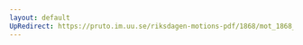 ```yaml
---
layout: default
UpRedirect: https://pruto.im.uu.se/riksdagen-motions-pdf/1868/mot_1868__ak__230/mot_1868__ak__230-003.pdf
---
```

